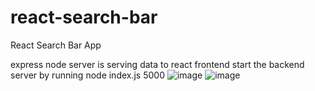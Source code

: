 # react-search-bar

React Search Bar App

express node server is serving data to react frontend
start the backend server by running node index.js 5000
![image](https://user-images.githubusercontent.com/43813154/161945161-4104698d-2129-412b-91e1-2cb96b6479c4.png)
![image](https://user-images.githubusercontent.com/43813154/161945236-1f6aef1a-b899-427c-98fb-507b5c6b7daa.png)


